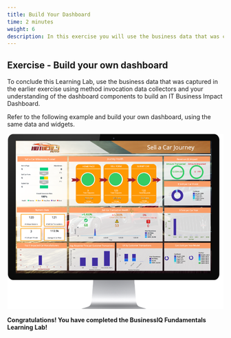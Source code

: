 ```yaml
---
title: Build Your Dashboard
time: 2 minutes
weight: 6
description: In this exercise you will use the business data that was captured in the earlier exercise using method invocation data collectors and your understanding of the dashboard components to build an IT Business Impact Dashboard.
---
```

## Exercise - Build your own dashboard

To conclude this Learning Lab, use the business data that was captured in the earlier exercise using method invocation data collectors and your understanding of the dashboard components to build an IT Business Impact Dashboard.

Refer to the following example and build your own dashboard, using the same data and widgets.

![DiscoverCallGraphMethods 1](images/06-BusinessDashboard-01.png)

**Congratulations! You have completed the BusinessIQ Fundamentals Learning Lab!**